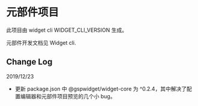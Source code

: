 # 元部件项目
此项目由 widget cli WIDGET_CLI_VERSION 生成。

元部件开发文档见 Widget cli.

## Change Log
2019/12/23
- 更新 package.json 中 @gspwidget/widget-core 为 ^0.2.4，其中解决了配置编辑器和元部件项目预览的几个小 bug。